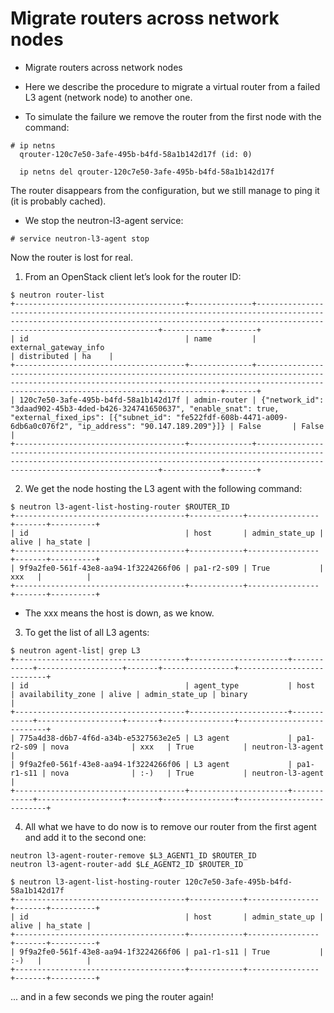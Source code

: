 # Migrate routers across network nodes


- Migrate routers across network nodes
- Here we describe the procedure to migrate a virtual router from a failed L3 agent (network node) to another one.

- To simulate the failure we remove the router from the first node with the command:
```
# ip netns
  qrouter-120c7e50-3afe-495b-b4fd-58a1b142d17f (id: 0)

  ip netns del qrouter-120c7e50-3afe-495b-b4fd-58a1b142d17f
```
The router disappears from the configuration, but we still manage to ping it (it is probably cached).

- We stop the neutron-l3-agent service:
```
# service neutron-l3-agent stop
```
Now the router is lost for real.

1. From an OpenStack client let’s look for the router ID:
```
$ neutron router-list
+--------------------------------------+--------------+--------------------------------------------------------------------------------------------------------------------------------------------------------------------------------------------+-------------+-------+
| id                                   | name         | external_gateway_info                                                                                                                                                                      | distributed | ha    |
+--------------------------------------+--------------+--------------------------------------------------------------------------------------------------------------------------------------------------------------------------------------------+-------------+-------+
| 120c7e50-3afe-495b-b4fd-58a1b142d17f | admin-router | {"network_id": "3daad902-45b3-4ded-b426-324741650637", "enable_snat": true, "external_fixed_ips": [{"subnet_id": "fe522fdf-608b-4471-a009-6db6a0c076f2", "ip_address": "90.147.189.209"}]} | False       | False |
+--------------------------------------+--------------+--------------------------------------------------------------------------------------------------------------------------------------------------------------------------------------------+-------------+-------+
```
2. We get the node hosting the L3 agent with the following command:
```
$ neutron l3-agent-list-hosting-router $ROUTER_ID
+--------------------------------------+------------+----------------+-------+----------+
| id                                   | host       | admin_state_up | alive | ha_state |
+--------------------------------------+------------+----------------+-------+----------+
| 9f9a2fe0-561f-43e8-aa94-1f3224266f06 | pa1-r2-s09 | True           | xxx   |          |
+--------------------------------------+------------+----------------+-------+----------+
```
- The xxx means the host is down, as we know.

3. To get the list of all L3 agents:
```
$ neutron agent-list| grep L3
+--------------------------------------+----------------------+------------+-------------------+-------+----------------+---------------------------+
| id                                   | agent_type           | host       | availability_zone | alive | admin_state_up | binary                    |
+--------------------------------------+----------------------+------------+-------------------+-------+----------------+---------------------------+
| 775a4d38-d6b7-4f6d-a34b-e5327563e2e5 | L3 agent             | pa1-r2-s09 | nova              | xxx   | True           | neutron-l3-agent          |
| 9f9a2fe0-561f-43e8-aa94-1f3224266f06 | L3 agent             | pa1-r1-s11 | nova              | :-)   | True           | neutron-l3-agent          |
+--------------------------------------+----------------------+------------+-------------------+-------+----------------+---------------------------+
```

4. All what we have to do now is to remove our router from the first agent and add it to the second one:
```
neutron l3-agent-router-remove $L3_AGENT1_ID $ROUTER_ID
neutron l3-agent-router-add $L£_AGENT2_ID $ROUTER_ID
```
```
$ neutron l3-agent-list-hosting-router 120c7e50-3afe-495b-b4fd-58a1b142d17f
+--------------------------------------+------------+----------------+-------+----------+
| id                                   | host       | admin_state_up | alive | ha_state |
+--------------------------------------+------------+----------------+-------+----------+
| 9f9a2fe0-561f-43e8-aa94-1f3224266f06 | pa1-r1-s11 | True           | :-)   |          |
+--------------------------------------+------------+----------------+-------+----------+
```
... and in a few seconds we ping the router again!